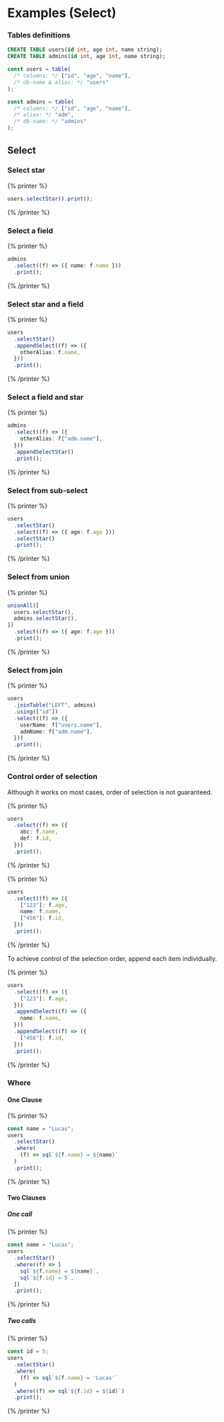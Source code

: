 # Examples (Select)

### Tables definitions

```sql
CREATE TABLE users(id int, age int, name string);
CREATE TABLE admins(id int, age int, name string);
```

```ts
const users = table(
  /* columns: */ ["id", "age", "name"],
  /* db-name & alias: */ "users"
);

const admins = table(
  /* columns: */ ["id", "age", "name"],
  /* alias: */ "adm",
  /* db-name: */ "admins"
);
```

## Select

### Select star

{% printer %}

```ts
users.selectStar().print();
```

{% /printer %}

### Select a field

{% printer %}

```ts
admins
  .select((f) => ({ name: f.name }))
  .print();
```

{% /printer %}

### Select star and a field

{% printer %}

```ts
users
  .selectStar()
  .appendSelect((f) => ({
    otherAlias: f.name,
  }))
  .print();
```

{% /printer %}

### Select a field and star

{% printer %}

```ts
admins
  .select((f) => ({
    otherAlias: f["adm.name"],
  }))
  .appendSelectStar()
  .print();
```

{% /printer %}

### Select from sub-select

{% printer %}

```ts
users
  .selectStar()
  .select((f) => ({ age: f.age }))
  .selectStar()
  .print();
```

{% /printer %}

### Select from union

{% printer %}

```ts
unionAll([
  users.selectStar(),
  admins.selectStar(),
])
  .select((f) => ({ age: f.age }))
  .print();
```

{% /printer %}

### Select from join

{% printer %}

```ts
users
  .joinTable("LEFT", admins)
  .using(["id"])
  .select((f) => ({
    userName: f["users.name"],
    admName: f["adm.name"],
  }))
  .print();
```

{% /printer %}

### Control order of selection

Although it works on most cases, order of selection is not guaranteed.

{% printer %}

```ts
users
  .select((f) => ({
    abc: f.name,
    def: f.id,
  }))
  .print();
```

{% /printer %}

{% printer %}

```ts
users
  .select((f) => ({
    ["123"]: f.age,
    name: f.name,
    ["456"]: f.id,
  }))
  .print();
```

{% /printer %}

To achieve control of the selection order, append each item individually.

{% printer %}

```ts
users
  .select((f) => ({
    ["123"]: f.age,
  }))
  .appendSelect((f) => ({
    name: f.name,
  }))
  .appendSelect((f) => ({
    ["456"]: f.id,
  }))
  .print();
```

{% /printer %}

### Where

#### One Clause

{% printer %}

```ts
const name = "Lucas";
users
  .selectStar()
  .where(
    (f) => sql`${f.name} = ${name}`
  )
  .print();
```

{% /printer %}

#### Two Clauses

##### One call

{% printer %}

```ts
const name = "Lucas";
users
  .selectStar()
  .where((f) => [
    sql`${f.name} = ${name}`,
    sql`${f.id} = 5`,
  ])
  .print();
```

{% /printer %}

##### Two calls

{% printer %}

```ts
const id = 5;
users
  .selectStar()
  .where(
    (f) => sql`${f.name} = 'Lucas'`
  )
  .where((f) => sql`${f.id} = ${id}`)
  .print();
```

{% /printer %}
